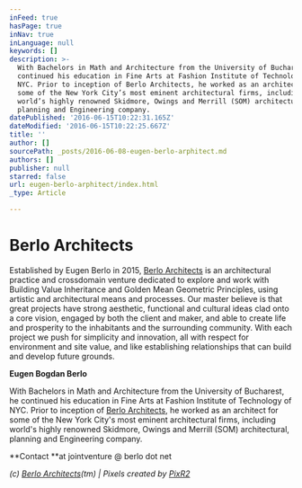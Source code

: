 ```yaml
---
inFeed: true
hasPage: true
inNav: true
inLanguage: null
keywords: []
description: >-
  With Bachelors in Math and Architecture from the University of Bucharest, he
  continued his education in Fine Arts at Fashion Institute of Technology of
  NYC. Prior to inception of Berlo Architects, he worked as an architect for
  some of the New York City’s most eminent architectural firms, including
  world’s highly renowned Skidmore, Owings and Merrill (SOM) architectural,
  planning and Engineering company.
datePublished: '2016-06-15T10:22:31.165Z'
dateModified: '2016-06-15T10:22:25.667Z'
title: ''
author: []
sourcePath: _posts/2016-06-08-eugen-berlo-arphitect.md
authors: []
publisher: null
starred: false
url: eugen-berlo-arphitect/index.html
_type: Article

---
```

# Berlo Architects

Established by Eugen Berlo in 2015, [Berlo Architects][0] is an architectural practice and crossdomain venture dedicated to explore and work with Building Value Inheritance and Golden Mean Geometric Principles, using artistic and architectural means and processes. Our master believe is that great projects have strong aesthetic, functional and cultural ideas clad onto a core vision, engaged by both the client and maker, and able to create life and prosperity to the inhabitants and the surrounding community. With each project we push for simplicity and innovation, all with respect for environment and site value, and like establishing relationships that can build and develop future grounds.

**Eugen Bogdan Berlo**

With Bachelors in Math and Architecture from the University of Bucharest, he continued his education in Fine Arts at Fashion Institute of Technology of NYC. Prior to inception of [Berlo Architects][0], he worked as an architect for some of the New York City's most eminent architectural firms, including world's highly renowned Skidmore, Owings and Merrill (SOM) architectural, planning and Engineering company.

**Contact **at jointventure @ berlo dot net

_(c) [Berlo Architects][0](tm) | Pixels created by [PixR2][1]_

[0]: http://www.berlo.ro/
[1]: http://pixr2.com/